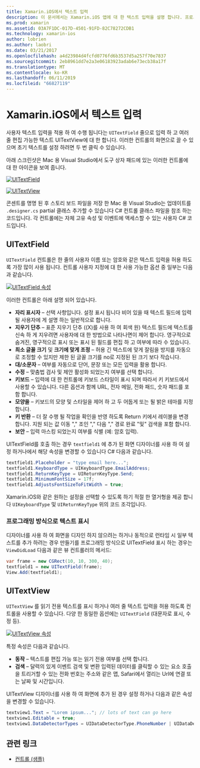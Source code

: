 ```yaml
---
title: Xamarin.iOS에서 텍스트 입력
description: 이 문서에서는 Xamarin.iOS 앱에 대 한 텍스트 입력을 설명 합니다. 프로그래밍 방식으로 iOS 디자이너에서에서 UITextField 및 UITextVIew를 사용 하 여 설명 합니다.
ms.prod: xamarin
ms.assetid: 03A7F1DC-017D-4501-91FD-82C78272CDB1
ms.technology: xamarin-ios
author: lobrien
ms.author: laobri
ms.date: 03/21/2017
ms.openlocfilehash: a4d23984d4fcfd0776fd6b3537d5a257f70e7837
ms.sourcegitcommit: 2eb8961dd7e2a3e06183923adab6e73ecb38a17f
ms.translationtype: MT
ms.contentlocale: ko-KR
ms.lasthandoff: 06/11/2019
ms.locfileid: "66827119"
---
```

# <a name="text-input-in-xamarinios"></a>Xamarin.iOS에서 텍스트 입력

사용자 텍스트 입력을 적용 하 여 수행 됩니다는 `UITextField` 줄으로 입력 하 고 여러 줄 편집 가능한 텍스트 UITextView에 대 한 합니다. 이러한 컨트롤의 화면으로 끌 수 있으며 초기 텍스트를 설정 하려면 두 번 클릭 수 있습니다.

아래 스크린샷은 Mac 용 Visual Studio에서 도구 상자 패드에 있는 이러한 컨트롤에 대 한 아이콘을 보여 줍니다.

 [![](text-input-images/image11a.png "UITextField")](text-input-images/image11a.png#lightbox)

 [![](text-input-images/image13a.png "UITextView")](text-input-images/image13a.png#lightbox)

콘센트를 명명 된 후 스토리 보드 파일을 저장 한 Mac 용 Visual Studio는 업데이트를 `.designer.cs` partial 클래스 추가할 수 있습니다 C# 컨트롤 클래스 파일을 참조 하는 코드입니다. 각 컨트롤에는 자체 고유 속성 및 이벤트에 액세스할 수 있는 사용자 C# 코드입니다.

 <a name="UITextField" />


## <a name="uitextfield"></a>UITextField

`UITextField` 컨트롤은 한 줄의 사용자 이름 또는 암호와 같은 텍스트 입력을 허용 하도록 가장 많이 사용 됩니다. 컨트롤 사용자 지정에 대 한 사용 가능한 옵션 중 일부는 다음과 같습니다.

 [![](text-input-images/image15a.png "UITextField 속성")](text-input-images/image15a.png#lightbox)

이러한 컨트롤은 아래 설명 되어 있습니다.

-  **자리 표시자** – 선택 사항입니다. 설정 표시 됩니다 비어 있을 때 텍스트 필드에 입력 될 사용자에 게 설명 하는 일반적으로 합니다.
-  **지우기 단추** – 표준 지우기 단추 ((X)를 사용 하 여 회색 원) 텍스트 필드에 텍스트를 신속 하 게 지우려면 사용자에 대 한 방법으로 나타나면이 제어 합니다. 영구적으로 숨겨진, 영구적으로 표시 또는 표시 된 필드를 편집 하 고 여부에 따라 수 있습니다.
-  **최소 글꼴 크기** 및 **크기에 맞게 조정** – 허용 긴 텍스트에 맞게 잘림을 방지를 자동으로 조정할 수 있지만 제한 된 글꼴 크기를 no로 지정된 된 크기 보다 작습니다.
-  **대/소문자** – 여부를 자동으로 단어, 문장 또는 모든 입력을 활용 합니다.
-  **수정** – 맞춤법 검사 및 제안 활성화 되었는지 여부를 선택 합니다.
-  **키보드** – 입력에 대 한 컨트롤에 키보드 스타일이 표시 되며 따라서 키 키보드에서 사용할 수 있습니다. 다른 옵션과 함께 URL, 전자 메일, 전화 패드, 숫자 패드를 포함 합니다.
-  **모양을** – 키보드의 모양 및 스타일을 제어 하 고 두 어둡게 또는 될 밝은 테마를 지정 합니다.
-  **키 반환** – 더 잘 수행 될 작업을 확인을 반영 하도록 Return 키에서 레이블을 변경 합니다. 지원 되는 값 이동 "," 조인 "," 다음 "," 경로 완료 "및" 검색을 포함 합니다.
-  **보안** – 입력 마스킹 되었는지 여부를 식별 (예: 암호 입력).


UITextField를 호출 하는 경우 `textfield1` 에 추가 된 화면 디자이너를 사용 하 여 설정 하거나에서 해당 속성을 변경할 수 있습니다 C# 다음과 같습니다.

```csharp
textfield1.Placeholder = "type email here...";
textfield1.KeyboardType = UIKeyboardType.EmailAddress;
textfield1.ReturnKeyType = UIReturnKeyType.Send;
textfield1.MinimumFontSize = 17f;
textfield1.AdjustsFontSizeToFitWidth = true;
```

Xamarin.iOS와 같은 원하는 설정을 선택할 수 있도록 하기 적절 한 열거형을 제공 합니다 `UIKeyboardType` 및 `UIReturnKeyType` 위의 코드 조각입니다.

### <a name="display-text-programmatically"></a>프로그래밍 방식으로 텍스트 표시

디자이너를 사용 하 여 화면을 디자인 하지 않으려는 하거나 동적으로 런타임 시 일부 텍스트를 추가 하려는 경우 만들기를 프로그래밍 방식으로 UITextField 표시 하는 경우는 `ViewDidLoad` 다음과 같은 뷰 컨트롤러의 메서드:

```csharp
var frame = new CGRect(10, 10, 300, 40);
textfield1 = new UITextField(frame);
View.Add(textfield1);
```

 <a name="UITextView" />


## <a name="uitextview"></a>UITextView

`UITextView` 를 읽기 전용 텍스트를 표시 하거나 여러 줄 텍스트 입력을 허용 하도록 컨트롤을 사용할 수 있습니다. 다양 한 동일한 옵션에는 `UITextField` (대문자로 표시, 수정 등).

 [![](text-input-images/image16a.png "UITextView 속성")](text-input-images/image16a.png#lightbox)

특정 속성은 다음과 같습니다.

-  **동작** – 텍스트를 편집 가능 또는 읽기 전용 여부를 선택 합니다.
-  **검색** – 달력의 있게 이벤트 검색 및 변환 입력된 데이터를 클릭할 수 있는 요소 호출을 트리거할 수 있는 전화 번호는 주소와 같은 맵, Safari에서 열리는 Url에 연결 또는 날짜 및 시간입니다.


UITextView 디자이너를 사용 하 여 화면에 추가 된 경우 설정 하거나 다음과 같은 속성을 변경할 수 있습니다.

```csharp
textview1.Text = "Lorem ipsum..."; // lots of text can go here
textview1.Editable = true;
textview1.DataDetectorTypes = UIDataDetectorType.PhoneNumber | UIDataDetectorType.Link;
```



## <a name="related-links"></a>관련 링크

- [컨트롤 (샘플)](https://developer.xamarin.com/samples/monotouch/Controls/)
